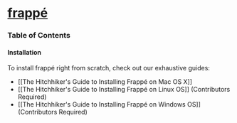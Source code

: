 <a href="https://frappe.io">
   <h1>frappé</h1>
</a>

### Table of Contents
#### Installation
To install frappé right from scratch, check out our exhaustive guides:
* [[The Hitchhiker's Guide to Installing Frappé on Mac OS X]]
* [[The Hitchhiker's Guide to Installing Frappé on Linux OS]] (Contributors Required)
* [[The Hitchhiker's Guide to Installing Frappé on Windows OS]] (Contributors Required)